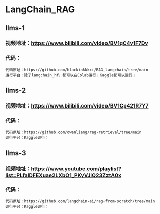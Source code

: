 # LangChain_RAG
## llms-1
### 视频地址：https://www.bilibili.com/video/BV1qC4y1F7Dy
### 代码：
    代码原址：https://github.com/blackinkkkxi/RAG_langchain/tree/main   
    运行平台：除了langchain_hf，都可以在Colab运行；Kaggle都可以运行；  
## llms-2
### 视频地址：https://www.bilibili.com/video/BV1Cp421R7Y7
### 代码：
    代码原址：https://github.com/owenliang/rag-retrieval/tree/main  
    运行平台：Kaggle运行；  
## llms-3
### 视频地址：https://www.youtube.com/playlist?list=PLfaIDFEXuae2LXbO1_PKyVJiQ23ZztA0x
### 代码：
    代码原址：https://github.com/langchain-ai/rag-from-scratch/tree/main  
    运行平台：Kaggle运行；  
